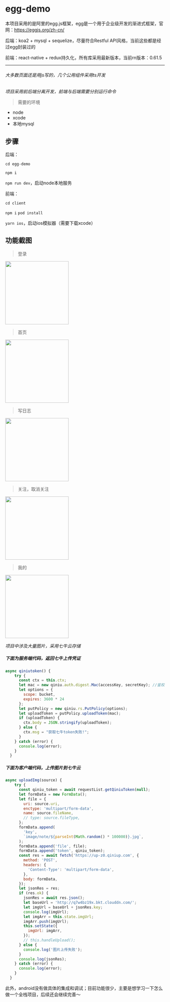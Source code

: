 # egg-demo
本项目采用的是阿里的egg.js框架，egg是一个用于企业级开发的渐进式框架，官网：<https://eggjs.org/zh-cn/>

后端：koa2 + mysql + sequelize，尽量符合Restful API风格，当前这些都是经过egg封装过的

前端：react-native + redux持久化，所有库采用最新版本，当前rn版本：0.61.5
***
###### 大多数页面还是用js写的，几个公用组件采用ts开发

_项目采用前后端分离开发，前端与后端需要分别运行命令_

>需要的环境
* node
* xcode
* 本地mysql

## 步骤

后端：

`cd egg-demo` 

`npm i` 

`npm run dev`，启动node本地服务

前端：

`cd client` 

`npm i` 
`pod install`

`yarn ios`，启动ios模拟器（需要下载xcode）

## 功能截图

>登录
<img src="http://qc9tj18zu.bkt.clouddn.com/image/egg7.gif" width="200px">

>首页
<img src="http://qc9tj18zu.bkt.clouddn.com/image/egg2.gif" width="200px">

>写日志
<img src="http://qc9tj18zu.bkt.clouddn.com/image/egg3.gif" width="200px">

>关注，取消关注
<img src="http://qc9tj18zu.bkt.clouddn.com/image/egg4.gif" width="200px">

>我的
<img src="http://qc9tj18zu.bkt.clouddn.com/image/egg6.gif" width="200px">

_项目中涉及大量图片，采用七牛云存储_

##### 下面为服务端代码，返回七牛上传凭证

```javascript
async qiniutoken() {
    try {
      const ctx = this.ctx;
      let mac = new qiniu.auth.digest.Mac(accessKey, secretKey); //鉴权对象
      let options = {
        scope: bucket,
        expires: 3600 * 24
      };
      let putPolicy = new qiniu.rs.PutPolicy(options);
      let uploadToken = putPolicy.uploadToken(mac);
      if (uploadToken) {
        ctx.body = JSON.stringify(uploadToken);
      } else {
        ctx.msg = "获取七牛token失败!";
      }
    } catch (error) {
      console.log(error);
    }
  }
 ```
##### 下面为客户端代码，上传图片到七牛云

```javascript
async uploadImg(source) {
    try {
      const qiniu_token = await requestList.getQiniuToken(null);
      let formData = new FormData();
      let file = {
        uri: source.uri,
        enctype: 'multipart/form-data',
        name: source.fileName,
        // type: source.fileType,
      };
      formData.append(
        'key',
        `image/note/${parseInt(Math.random() * 100000)}.jpg`,
      );
      formData.append('file', file);
      formData.append('token', qiniu_token);
      const res = await fetch('https://up-z0.qiniup.com', {
        method: 'POST',
        headers: {
          'Content-Type': 'multipart/form-data',
        },
        body: formData,
      });
      let jsonRes = res;
      if (res.ok) {
        jsonRes = await res.json();
        let baseUrl = 'http://q7w4bz19x.bkt.clouddn.com/';
        let imgUrl = baseUrl + jsonRes.key;
        console.log(imgUrl);
        let imgArr = this.state.imgUrl;
        imgArr.push(imgUrl);
        this.setState({
          imgUrl: imgArr,
        });
        // this.handleUpload();
      } else {
        console.log('图片上传失败');
      }
      console.log(jsonRes);
    } catch (error) {
      console.log(error);
    }
  }
```
此外，android没有做具体的集成和调试；目前功能很少，主要是想学习一下怎么做一个全栈项目，后续还会继续完善～

